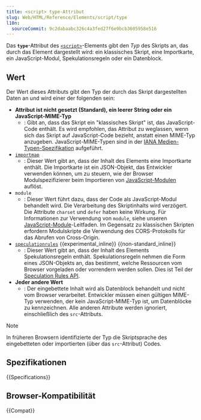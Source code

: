 ```yaml
---
title: <script> type-Attribut
slug: Web/HTML/Reference/Elements/script/type
l10n:
  sourceCommit: 9c2dabaabc326c4a3fed27f6e9bcb3605958e516
---
```


Das **`type`**-Attribut des [`<script>`](/de/docs/Web/HTML/Reference/Elements/script)-Elements gibt den _Typ_ des Skripts an, das durch das Element dargestellt wird: ein klassisches Skript, eine Importkarte, ein JavaScript-Modul, Spekulationsregeln oder ein Datenblock.

## Wert

Der Wert dieses Attributs gibt den Typ der durch das Skript dargestellten Daten an und wird einer der folgenden sein:

- **Attribut ist nicht gesetzt (Standard), ein leerer String oder ein JavaScript-MIME-Typ**
  - : Gibt an, dass das Skript ein "klassisches Skript" ist, das JavaScript-Code enthält.
    Es wird empfohlen, das Attribut zu weglassen, wenn sich das Skript auf JavaScript-Code bezieht, anstatt einen MIME-Typ anzugeben.
    JavaScript-MIME-Typen sind in der [IANA Medien-Typen-Spezifikation](/de/docs/Web/HTTP/Guides/MIME_types#textjavascript) aufgeführt.
- [`importmap`](/de/docs/Web/HTML/Reference/Elements/script/type/importmap)
  - : Dieser Wert gibt an, dass der Inhalt des Elements eine Importkarte enthält.
    Die Importkarte ist ein JSON-Objekt, das Entwickler verwenden können, um zu steuern, wie der Browser Modulspezifizierer beim Importieren von [JavaScript-Modulen](/de/docs/Web/JavaScript/Guide/Modules#importing_modules_using_import_maps) auflöst.
- `module`
  - : Dieser Wert führt dazu, dass der Code als JavaScript-Modul behandelt wird.
    Die Verarbeitung des Skriptinhalts wird verzögert.
    Die Attribute `charset` und `defer` haben keine Wirkung.
    Für Informationen zur Verwendung von `module`, siehe unseren [JavaScript-Module](/de/docs/Web/JavaScript/Guide/Modules)-Leitfaden.
    Im Gegensatz zu klassischen Skripten erfordern Modulskripte die Verwendung des CORS-Protokolls für das Abrufen von Cross-Origin.
- [`speculationrules`](/de/docs/Web/HTML/Reference/Elements/script/type/speculationrules) {{experimental_inline}} {{non-standard_inline}}
  - : Dieser Wert gibt an, dass der Inhalt des Elements Spekulationsregeln enthält.
    Spekulationsregeln nehmen die Form eines JSON-Objekts an, das bestimmt, welche Ressourcen vom Browser vorgeladen oder vorrendern werden sollen. Dies ist Teil der [Speculation Rules API](/de/docs/Web/API/Speculation_Rules_API).
- **Jeder andere Wert**
  - : Der eingebettete Inhalt wird als Datenblock behandelt und nicht vom Browser verarbeitet.
    Entwickler müssen einen gültigen MIME-Typ verwenden, der kein JavaScript-MIME-Typ ist, um Datenblöcke zu kennzeichnen.
    Alle anderen Attribute werden ignoriert, einschließlich des `src`-Attributs.

> [!NOTE]
> In früheren Browsern identifizierte der Typ die Skriptsprache des eingebetteten oder importierten (über das `src`-Attribut) Codes.

## Spezifikationen

{{Specifications}}

## Browser-Kompatibilität

{{Compat}}
